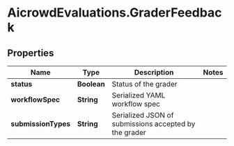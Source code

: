 # AicrowdEvaluations.GraderFeedback

## Properties
Name | Type | Description | Notes
------------ | ------------- | ------------- | -------------
**status** | **Boolean** | Status of the grader | 
**workflowSpec** | **String** | Serialized YAML workflow spec | 
**submissionTypes** | **String** | Serialized JSON of submissions accepted by the grader | 


